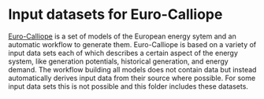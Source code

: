 # Input datasets for Euro-Calliope

[Euro-Calliope](https://euro-calliope.readthedocs.io/) is a set of models of the European energy sytem and an automatic workflow to generate them.
Euro-Calliope is based on a variety of input data sets each of which describes a certain aspect of the energy system, like generation potentials, historical generation, and energy demand.
The workflow building all models does not contain data but instead automatically derives input data from their source where possible.
For some input data sets this is not possible and this folder includes these datasets.
